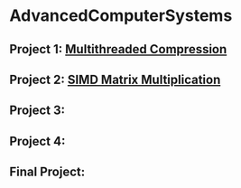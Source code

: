 # AdvancedComputerSystems

## Project 1: [Multithreaded Compression](https://github.com/2020wmarvil/AdvancedComputerSystems/tree/main/project1)

## Project 2: [SIMD Matrix Multiplication](https://github.com/2020wmarvil/AdvancedComputerSystems/tree/main/project2)

## Project 3:

## Project 4:

## Final Project:
